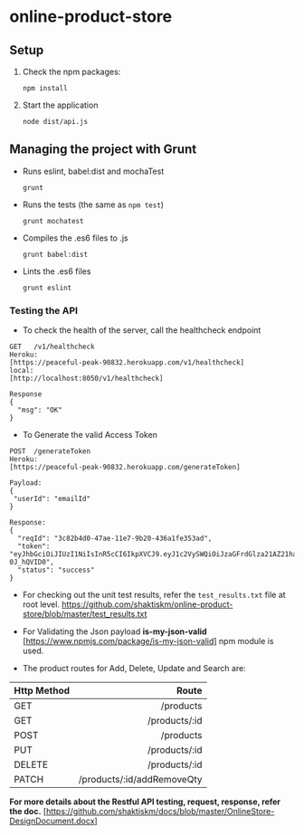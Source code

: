 # online-product-store


## Setup

1. Check the npm packages:

    ```
    npm install
    ```

2. Start the application

    ```
    node dist/api.js
    ```

## Managing the project with Grunt

* Runs eslint, babel:dist and mochaTest

    ```
    grunt
    ```

* Runs the tests (the same as ```npm test```)

    ```
    grunt mochatest
    ```

* Compiles the .es6 files to .js

    ```
    grunt babel:dist
    ```

* Lints the .es6 files

    ```
    grunt eslint
    ```

### Testing the API
* To check the health of the server, call the healthcheck endpoint
```
GET   /v1/healthcheck
Heroku:
[https://peaceful-peak-90832.herokuapp.com/v1/healthcheck]
local:
[http://localhost:8050/v1/healthcheck]

Response
{
  "msg": "OK"
}
```
* To Generate the valid Access Token
```
POST  /generateToken
Heroku:
[https://peaceful-peak-90832.herokuapp.com/generateToken]

Payload:
{
 "userId": "emailId"
}

Response:
{
  "reqId": "3c82b4d0-47ae-11e7-9b20-436a1fe353ad",
  "token": "eyJhbGciOiJIUzI1NiIsInR5cCI6IkpXVCJ9.eyJ1c2VySWQiOiJzaGFrdGlza21AZ21haWwuY29tIiwiaWF0IjoxNDk2NDE5OTMyLCJleHAiOjE0OTcyODM5MzJ9.uNbD7VNeVOAVovOBZvKBxAZ_K37IOQthx-0J_hQVID0",
  "status": "success"
}
```
* For checking out the unit test results, refer the `test_results.txt` file at root level.
https://github.com/shaktiskm/online-product-store/blob/master/test_results.txt

* For Validating the Json payload **is-my-json-valid** [https://www.npmjs.com/package/is-my-json-valid] npm module is used.

* The product routes for Add, Delete, Update and Search are:

| Http Method | Route
| :---------- | -------------------------:
| GET         | /products
| GET         | /products/:id
| POST        | /products
| PUT         | /products/:id
| DELETE      | /products/:id
| PATCH       | /products/:id/addRemoveQty

 **For more details about the Restful API testing, request, response, refer the doc.**
[https://github.com/shaktiskm/docs/blob/master/OnlineStore-DesignDocument.docx]
